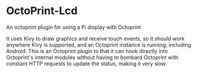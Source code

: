 # OctoPrint-Lcd
An octoprint plugin for using a Pi display with Octoprint

It uses Kivy to draw graphics and receive touch events, so it should work anywhere Kivy is supported, and an Octoprint instance is running, including Android. This is an Octoprint plugin to that it can hook directly into Octoprint's internal modules without having to bombard Octoprint with constant HTTP requests to update the status, making it very slow.
